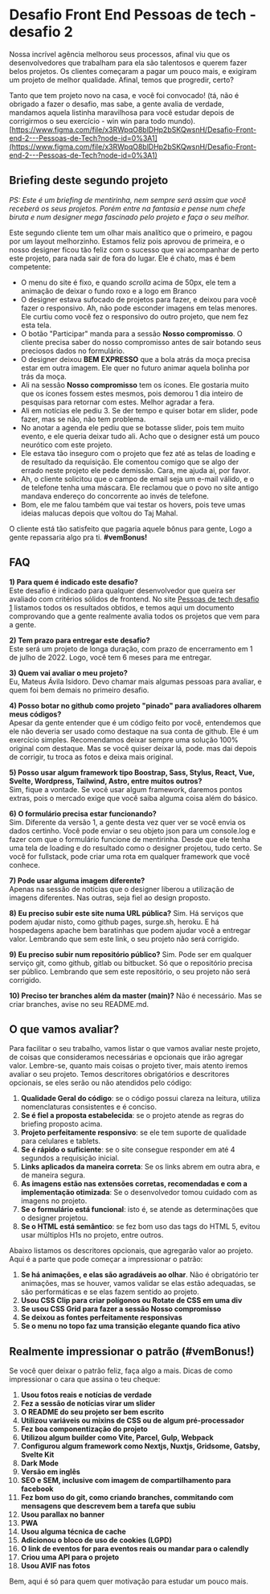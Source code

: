 
# Desafio Front End Pessoas de tech - desafio 2  
  
Nossa incrível agência melhorou seus processos, afinal viu que os desenvolvedores que trabalham para ela são talentosos e querem fazer belos projetos. Os clientes começaram a pagar um pouco mais, e exigiram um projeto de melhor qualidade. Afinal, temos que progredir, certo? 

Tanto que tem projeto novo na casa, e você foi convocado! (tá, não é obrigado a fazer o desafio, mas sabe, a gente avalia de verdade, mandamos aquela listinha maravilhosa para você estudar depois de corrigirmos o seu exercício - win win para todo mundo). [https://www.figma.com/file/x3RWpqO8blDHp2bSKQwsnH/Desafio-Front-end-2---Pessoas-de-Tech?node-id=0%3A1](https://www.figma.com/file/x3RWpqO8blDHp2bSKQwsnH/Desafio-Front-end-2---Pessoas-de-Tech?node-id=0%3A1)  

## Briefing deste segundo projeto

*PS: Este é um briefing de mentirinha, nem sempre será assim que você receberá os seus projetos. Porém entre na fantasia e pense num chefe biruta e num designer mega fascinado pelo projeto e faça o seu melhor.*

Este segundo cliente tem um olhar mais analítico que o primeiro, e pagou por um layout melhorzinho. Estamos feliz pois aprovou de primeira, e o nosso designer ficou tão feliz com o sucesso que vai acompanhar de perto este projeto, para nada sair de fora do lugar. Ele é chato, mas é bem competente:

- O menu do site é fixo, e quando *scrolla* acima de 50px, ele tem a animação de deixar o fundo roxo e a logo em Branco
- O designer estava sufocado de projetos para fazer, e deixou para você fazer o responsivo. Ah, não pode esconder imagens em telas menores. Ele curtiu como você fez o responsivo do outro projeto, que nem fez esta tela.
- O botão "Participar" manda para a sessão **Nosso compromisso**. O cliente precisa saber do nosso compromisso antes de sair botando seus preciosos dados no formulário.
- O designer deixou **BEM EXPRESSO** que a bola atrás da moça precisa estar em outra imagem. Ele quer no futuro animar aquela bolinha por trás da moça. 
- Ali na sessão **Nosso compromisso** tem os ícones. Ele gostaria muito que os ícones fossem estes mesmos, pois demorou 1 dia inteiro de pesquisas para retornar com estes. Melhor agradar a fera.
- Ali em notícias ele pediu 3. Se der tempo e quiser botar em slider, pode fazer, mas se não, não tem problema. 
- No anotar a agenda ele pediu que se botasse slider, pois tem muito evento, e ele queria deixar tudo ali. Acho que o designer está um pouco neurótico com este projeto.
- Ele estava tão inseguro com o projeto que fez até as telas de loading e de resultado da requisição. Ele comentou comigo que se algo der errado neste projeto ele pede demissão. Cara, me ajuda ai, por favor.
- Ah, o cliente solicitou que o campo de email seja um e-mail válido, e o de telefone tenha uma máscara. Ele reclamou que o povo no site antigo mandava endereço do concorrente ao invés de telefone. 
- Bom, ele me falou também que vai testar os hovers, pois teve umas ideias malucas depois que voltou do Taj Mahal.

O cliente está tão satisfeito que pagaria aquele bônus para gente, Logo a gente repassaria algo pra ti. **#vemBonus!**
  
## FAQ  
**1) Para quem é indicado este desafio?**  
Este desafio é indicado para qualquer desenvolvedor que queira ser avaliado com critérios sólidos de frontend. No site [Pessoas de tech desafio 1](http://pessoas-tech-desafio-1.surge.sh/) listamos todos os resultados obtidos, e temos aqui um documento comprovando que a gente realmente avalia todos os projetos que vem para a gente.
  
**2) Tem prazo para entregar este desafio?**  
Este será um projeto de longa duração, com prazo de encerramento em 1 de julho de 2022. Logo, você tem 6 meses para me entregar.
  
**3) Quem vai avaliar o meu projeto?**  
Eu, Mateus Ávila Isidoro. Devo chamar mais algumas pessoas para avaliar, e quem foi bem demais no primeiro desafio.
  
**4) Posso botar no github como projeto "pinado" para avaliadores olharem meus códigos?**  
Apesar da gente entender que é um código feito por você, entendemos que ele não deveria ser usado como destaque na sua conta de github. Ele é um exercício simples. Recomendamos deixar sempre uma solução 100% original com destaque. Mas se você quiser deixar lá, pode. mas dai depois de corrigir, tu troca as fotos e deixa mais original. 
  
**5) Posso usar algum framework tipo Boostrap, Sass, Stylus, React, Vue, Svelte, Wordpress, Tailwind, Astro, entre muitos outros?**  
Sim, fique a vontade. Se você usar algum framework, daremos pontos extras, pois o mercado exige que você saiba alguma coisa além do básico.
  
**6) O formulário precisa estar funcionando?**  
Sim. Diferente da versão 1, a gente desta vez quer ver se você envia os dados certinho. Você pode enviar o seu objeto json para um console.log e fazer com que o formulário funcione de mentirinha. Desde que ele tenha uma tela de loading e do resultado como o designer projetou, tudo certo. Se você for fullstack, pode criar uma rota em qualquer framework que você conhece.
  
**7) Pode usar alguma imagem diferente?**  
Apenas na sessão de notícias que o designer liberou a utilização de imagens diferentes. Nas outras, seja fiel ao design proposto.

**8) Eu preciso subir este site numa URL pública?**
Sim. Há serviços que podem ajudar nisto, como github pages, surge.sh, heroku. E há hospedagens apache bem baratinhas que podem ajudar você a entregar valor. Lembrando que sem este link, o seu projeto não será corrigido.

**9) Eu preciso subir num repositório público?**
Sim. Pode ser em qualquer serviço git, como github, gitlab ou bitbucket. Só que o repositório precisa ser público. Lembrando que sem este repositório, o seu projeto não será corrigido.

**10) Preciso ter branches além da master (main)?**
Não é necessário. Mas se criar branches, avise no seu README.md.

## O que vamos avaliar?

Para facilitar o seu trabalho, vamos listar o que vamos avaliar neste projeto, de coisas que consideramos necessárias e opcionais que irão agregar valor. Lembre-se, quanto mais coisas o projeto tiver, mais atento iremos avaliar o seu projeto. Temos descritores obrigatórios e descritores opcionais, se eles serão ou não atendidos pelo código:

1. **Qualidade Geral do código**: se o código possui clareza na leitura, utiliza nomenclaturas consistentes e é conciso.
2. **Se é fiel a proposta estabelecida**: se o projeto atende as regras do briefing proposto acima.
3. **Projeto perfeitamente responsivo**: se ele tem suporte de qualidade para celulares e tablets.
4. **Se é rápido o suficiente**: se o site consegue responder em até 4 segundos a requisição inicial.
5. **Links aplicados da maneira correta**: Se os links abrem em outra abra, e de maneira segura.
6. **As imagens estão nas extensões corretas, recomendadas e com a implementação otimizada**:  Se o desenvolvedor tomou cuidado com as imagens no projeto.
7. **Se o formulário está funcional**: isto é, se atende as determinações que o designer projetou.
8. **Se o HTML está semântico**: se fez bom uso das tags do HTML 5, evitou usar múltiplos H1s no projeto, entre outros.

Abaixo listamos os descritores opcionais, que agregarão valor ao projeto. Aqui é a parte que pode começar a impressionar o patrão:

1. **Se há animações, e elas são agradáveis ao olhar**. Não é obrigatório ter animações, mas se houver, vamos validar se elas estão adequadas, se são performáticas e se elas fazem sentido ao projeto.
2. **Usou CSS Clip para criar polígonos ou Rotate de CSS em uma div**
3. **Se usou CSS Grid para fazer a sessão Nosso compromisso**
4. **Se deixou as fontes perfeitamente responsivas**
5. **Se o menu no topo faz uma transição elegante quando fica ativo**

## Realmente impressionar o patrão (#vemBonus!)

Se você quer deixar o patrão feliz, faça algo a mais. Dicas de como impressionar o cara que assina o teu cheque:

1. **Usou fotos reais e notícias de verdade**
2. **Fez a sessão de notícias virar um slider**
3. **O README do seu projeto ser bem escrito**
4. **Utilizou variáveis ou mixins de CSS ou de algum pré-processador**
5. **Fez boa componentização do projeto**
6. **Utilizou algum builder como Vite, Parcel, Gulp, Webpack**
7. **Configurou algum framework como Nextjs, Nuxtjs, Gridsome, Gatsby, Svelte Kit**
8. **Dark Mode**
9. **Versão em inglês**
10. **SEO e SEM, inclusive com imagem de compartilhamento para facebook**
11. **Fez bom uso do git, como criando branches, commitando com mensagens que descrevem bem a tarefa que subiu**
12. **Usou parallax no banner**
13. **PWA**
14. **Usou alguma técnica de cache**
15. **Adicionou o bloco de uso de cookies (LGPD)**
16. **O link de eventos for para eventos reais ou mandar para o calendly**
17. **Criou uma API para o projeto**
18. **Usou AVIF nas fotos**

Bem, aqui é só para quem quer motivação para estudar um pouco mais. 

